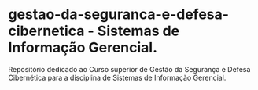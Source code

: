 # gestao-da-seguranca-e-defesa-cibernetica - Sistemas de Informação Gerencial.
Repositório dedicado ao Curso superior de Gestão da Segurança e Defesa Cibernética para a disciplina de Sistemas de Informação Gerencial.
